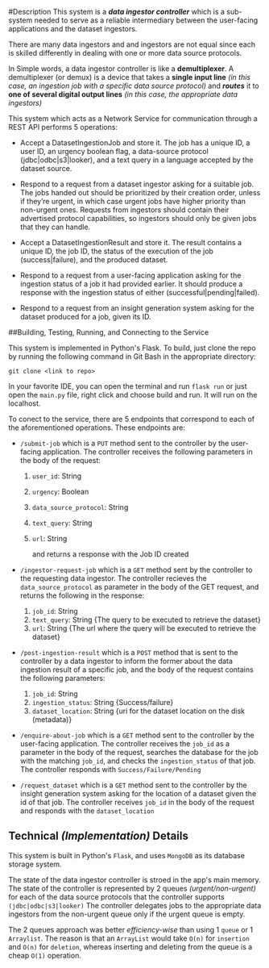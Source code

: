 #Description
This system is a ***data ingestor controller*** which is a sub-system needed to serve as a reliable intermediary between the user-facing 
applications and the dataset ingestors.

There are many data ingestors and and ingestors are not 
equal since each is skilled differently in dealing with one or more data source protocols.

In Simple words, a data ingestor controller is like a **demultiplexer**. 
A demultiplexer (or demux) is a device that takes a **single input line** *(in this case, an ingestion job with a specific data source protocol)* and ***routes*** it to **one of several digital output lines** *(in this case, the appropriate data ingestors)*

This system which acts as a Network Service for communication through a REST API performs 5 operations:
* Accept a DatasetIngestionJob and store it. The job has a unique ID, a user ID, an urgency boolean flag, a 
data-source protocol (jdbc|odbc|s3|looker), and a text query in a language accepted by the dataset source.
  
* Respond to a request from a dataset ingestor asking for a suitable job. The jobs handed out should be 
prioritized by their creation order, unless if they’re urgent, in which case urgent jobs have higher priority 
than non-urgent ones. Requests from ingestors should contain their advertised protocol capabilities, so 
ingestors should only be given jobs that they can handle.
  
* Accept a DatasetIngestionResult and store it. The result contains a unique ID, the job ID, the status 
of the execution of the job (success|failure), and the produced dataset.
  
* Respond to a request from a user-facing application asking for the ingestion status of a job it had 
provided earlier. It should produce a response with the ingestion status of either (successful|pending|failed).
  
* Respond to a request from an insight generation system asking for the dataset produced for a job, given 
its ID.

##Building, Testing, Running, and Connecting to the Service

This system is implemented in Python's Flask. To build, just clone the repo
by running the following command in Git Bash in the appropriate directory:

``git clone <link to repo>``

In your favorite IDE, you can open the terminal and run `flask run` or just open the `main.py` file, right click and choose build and run. It will run on the localhost.

To conect to the service, there are 5 endpoints that correspond to each of the aforementioned operations. These endpoints are:

* `/submit-job` which is a `PUT` method sent to the controller by the user-facing application. The controller receives the following parameters in the body of the request:

    1. `user_id`: String  
    2. `urgency`: Boolean
    3. `data_source_protocol`: String
    4. `text_query`: String
    5. `url`: String 
       
        and returns a response with the Job ID created


* `/ingestor-request-job` which is a `GET` method sent by the controller to the requesting data ingestor. The controller recieves the `data_source_protocol` as parameter in the body of the GET request, and returns the following in the response:

    1. `job_id`: String
    2. `text_query`: String  {The query to be executed to retrieve the dataset}
    3. `url`: String   {The url where the query will be executed to retrieve the dataset}


* `/post-ingestion-result` which is a `POST` method that is sent to the controller by a data ingestor to inform the former about the data ingestion result of a specific job, and the body of the request contains the following parameters:

    1. `job_id`: String
    2. `ingestion_status`: String       {Success/failure}
    3. `dataset_location`: String       {uri for the dataset location on the disk (metadata)}


* `/enquire-about-job` which is a `GET` method sent to the controller by the user-facing application. The controller receives the `job_id` as a parameter in the body of the request, searches the database for the job with the matching `job_id`, and checks the `ingestion_status` of that job. The controller responds with `Success/Failure/Pending`


*   `/request_dataset` which is a `GET` method sent to the controller by the insight generation system asking for the location of a dataset given the id of that job. The controller receives `job_id` in the body of the request and responds with the `dataset_location`


## Technical *(Implementation)* Details

This system is built in Python's `Flask`, and uses `MongoDB` as its database storage system.

The state of the data ingestor controller is stroed in the app's main memory. The state of the controller is represented by 2 queues *(urgent/non-urgent)* for each of the data source protocols that the controller supports `(jdbc|odbc|s3|looker)`
The controller delegates jobs to the appropriate data ingestors from the non-urgent queue only if the urgent queue is empty.

The 2 queues approach was better *efficiency-wise* than using 1 `queue` or 1 `Arraylist`. The reason is that an `ArrayList`
 would take `O(n)` for `insertion` and `O(n)` for `deletion`, whereas inserting and deleting from the queue is a cheap `O(1)` operation.